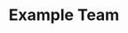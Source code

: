 ---
title: "Example Team"
members:
  - name: "John Doe"
    image: "https://placehold.co/256x160"
    cvlac: "https://cv-lac.org/john-doe"
    orcid: "https://orcid.org/0000-0002-1234-5678"
  - name: "Jane Smith"
    image: "https://placehold.co/256x160"
    cvlac: "https://cv-lac.org/jane-smith"  
    orcid: "https://orcid.org/0000-0002-2345-6789"
  - name: "Alice Johnson"
    image: "https://placehold.co/256x160"
    cvlac: "https://cv-lac.org/alice-johnson"
    orcid: "https://orcid.org/0000-0002-3456-7890"
---